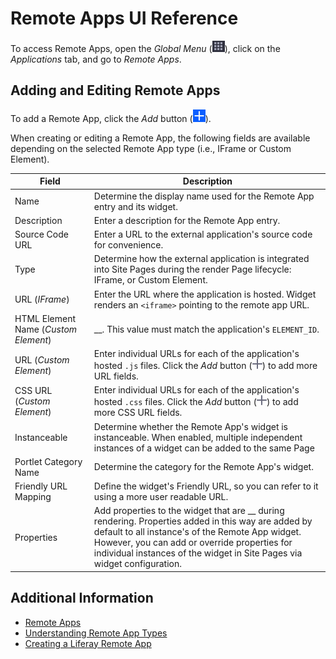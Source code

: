 # Remote Apps UI Reference

To access Remote Apps, open the *Global Menu* (![Global Menu](../../images/icon-applications-menu.png)), click on the *Applications* tab, and go to *Remote Apps*.

## Adding and Editing Remote Apps

To add a Remote App, click the *Add* button (![Add Button](../../images/icon-add.png)).

When creating or editing a Remote App, the following fields are available depending on the selected Remote App type (i.e., IFrame or Custom Element).

| Field | Description |
| --- | --- |
| Name | Determine the display name used for the Remote App entry and its widget. |
| Description | Enter a description for the Remote App entry. |
| Source Code URL | Enter a URL to the external application's source code for convenience. |
| Type | Determine how the external application is integrated into Site Pages during the render Page lifecycle: IFrame, or Custom Element. |
| URL (*IFrame*) | Enter the URL where the application is hosted. Widget renders an `<iframe>` pointing to the remote app URL. |
| HTML Element Name (*Custom Element*) | __.<!--FINISH--> This value must match the application's `ELEMENT_ID`. |
| URL (*Custom Element*) | Enter individual URLs for each of the application's hosted `.js` files. Click the *Add* button (![Add Button](../../images/icon-plus.png)) to add more URL fields. |
| CSS URL (*Custom Element*) | Enter individual URLs for each of the application's hosted `.css` files. Click the *Add* button (![Add Button](../../images/icon-plus.png)) to add more CSS URL fields. |
| Instanceable | Determine whether the Remote App's widget is instanceable. When enabled, multiple independent instances of a widget can be added to the same Page |
| Portlet Category Name | Determine the category for the Remote App's widget.  <!--FINISH--> |
| Friendly URL Mapping | Define the widget's Friendly URL, so you can refer to it using a more user readable URL. |
| Properties | Add properties to the widget that are __ during rendering. Properties added in this way are added by default to all instance's of the Remote App widget. However, you can add or override properties for individual instances of the widget in Site Pages via widget configuration. |

## Additional Information

* [Remote Apps](../remote-apps.md)
* [Understanding Remote App Types](./understanding-remote-app-types.md)
* [Creating a Liferay Remote App](./creating-a-liferay-remote-app.md)
